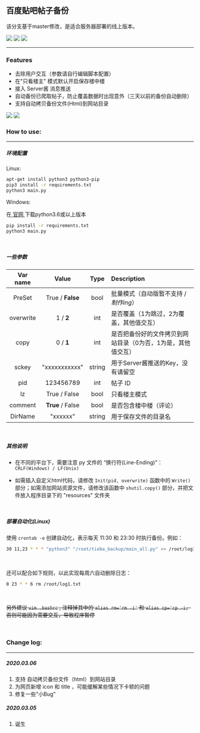 ## 百度贴吧帖子备份

该分支基于master修改，是适合服务器部署的线上版本。

<p align="left">
<img src="https://img.shields.io/badge/Python-3.x-brightgreen?style=flat-square">
<img src="https://img.shields.io/github/license/hui-shao/TiebaBackup?color=orange&style=flat-square">
<img src="https://img.shields.io/badge/Platform-Windows%20%20%7C%20Linux-blue.svg?longCache=true&style=flat-square">
</p>


---

### Features

- 去除用户交互（参数请自行编辑脚本配置）
- 在"只看楼主" 模式默认开启保存楼中楼
- 接入 Server酱 消息推送
- 自动备份已爬取帖子，防止覆盖数据时出现意外（三天以前的备份自动删除）
- 支持自动拷贝备份文件(Html)到网站目录

![](https://github.com/hui-shao/TiebaBackup/blob/online/demo.png)
![](https://github.com/hui-shao/TiebaBackup/blob/online/wx.jpg)

### How to use:

<hr>

##### 环境配置

Linux:

```bash
apt-get install python3 python3-pip
pip3 install -r requirements.txt
python3 main.py
```

Windows:

在[ 官网 ](https://www.python.org/downloads/)下载python3.6或以上版本

```cmd
pip install -r requirements.txt
python3 main.py
```

<br>

##### 一些参数

| Var name       | Value                | Type          | Description                                |
|:------------:  |:--------------------:|:-------------:|:-------------------------------------------|
| PreSet         | True / **False**     | bool          | 批量模式（自动版暂不支持 / *制作ing*）        |
| overwrite      | 1 / **2**            | int           |   是否覆盖（1为跳过，2为覆盖，其他值交互）     |
| copy           | 0 / **1**            | int           | 是否把备份好的文件拷贝到网站目录（0为否，1为是，其他值交互）   |
| sckey          | "xxxxxxxxxxx"        | string        | 用于Server酱推送的Key，没有请留空             |
| pid            | 123456789            | int           | 帖子 ID                                       |
| lz             | True / False         | bool          | 只看楼主模式 |
| comment        | **True** / False     | bool          | 是否包含楼中楼（评论） |
| DirName        | "xxxxxx"             | string        | 用于保存文件的目录名 |

<br>

##### 其他说明

- 在不同的平台下，需要注意 py 文件的 “换行符(Line-Ending)”：`CRLF(Windows) / LF(Unix)`

- 如需插入自定义html代码，请修改 `Init(pid, overwrite)` 函数中的 `Write()` 部分；如需添加网站资源文件，请修改该函数中 `shutil.copy()` 部分，并把文件放入程序目录下的 "resources" 文件夹

<br>

##### 部署自动化(Linux)

使用 `crontab -e` 创建自动化，表示每天 11:30 和 23:30 时执行备份。例如：

```bash
30 11,23 * * * "python3" "/root/tieba_backup/main_all.py" >> /root/log1.txt 2>&1
```

<br>

还可以配合如下规则，以此实现每周六自动删除日志：

```bash
0 23 * * 6 rm /root/log1.txt
```

<br>

~~另外建议 `vim .bashrc` , 注释掉其中的 `alias rm='rm -i'` 和 `alias cp='cp -i`，否则可能因为需要交互，导致程序暂停~~

<br>

### Change log:

---

##### 2020.03.06

1. 支持 自动拷贝备份文件（html）到网站目录
2. 为网页新增 icon 和 title ，可能缓解某些情况下卡顿的问题
3. 修复一些"小Bug"

##### 2020.03.05

1. 诞生